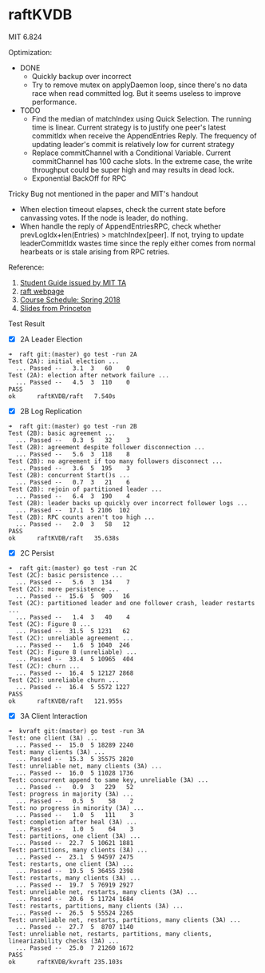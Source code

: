 # raftKVDB
MIT 6.824

Optimization:
- DONE
    - Quickly backup over incorrect
    - Try to remove mutex on applyDaemon loop, since there's no data race when read committed log. But it seems useless to improve performance.
- TODO
    - Find the median of matchIndex using Quick Selection. The running time is linear. Current strategy is to justify one peer's latest commitIdx when receive the AppendEntries Reply. The frequency of updating leader's commit is relatively low for current strategy 
    - Replace commitChannel with a Conditional Variable. Current commitChannel has 100 cache slots. In the extreme case, the write throughput could be super high and may results in dead lock.
    - Exponential BackOff for RPC

Tricky Bug not mentioned in the paper and MIT's handout
- When election timeout elapses, check the current state before canvassing votes. If the node is leader, do nothing.
- When handle the reply of AppendEntriesRPC, check whether prevLogIdx+len(Entries) \> matchIndex[peer]. If not, trying to update leaderCommitIdx wastes time since the reply either comes from normal hearbeats or is stale arising from RPC retries.

Reference:
1. [Student Guide issued by MIT TA](https://thesquareplanet.com/blog/students-guide-to-raft/)
2. [raft webpage](https://raft.github.io/)
3. [Course Schedule: Spring 2018](https://pdos.csail.mit.edu/6.824/schedule.html)
4. [Slides from Princeton](https://www.cs.princeton.edu/courses/archive/fall16/cos418/index.html)

Test Result
- [x] 2A Leader Election
```
➜  raft git:(master) go test -run 2A          
Test (2A): initial election ...
  ... Passed --   3.1  3   60    0
Test (2A): election after network failure ...
  ... Passed --   4.5  3  110    0
PASS
ok      raftKVDB/raft   7.540s
```

- [x] 2B Log Replication
```
➜  raft git:(master) go test -run 2B
Test (2B): basic agreement ...
  ... Passed --   0.3  5   32    3
Test (2B): agreement despite follower disconnection ...
  ... Passed --   5.6  3  118    8
Test (2B): no agreement if too many followers disconnect ...
  ... Passed --   3.6  5  195    3
Test (2B): concurrent Start()s ...
  ... Passed --   0.7  3   21    6
Test (2B): rejoin of partitioned leader ...
  ... Passed --   6.4  3  190    4
Test (2B): leader backs up quickly over incorrect follower logs ...
  ... Passed --  17.1  5 2106  102
Test (2B): RPC counts aren't too high ...
  ... Passed --   2.0  3   58   12
PASS
ok      raftKVDB/raft   35.638s
```

- [x] 2C Persist
```
➜  raft git:(master) go test -run 2C
Test (2C): basic persistence ...
  ... Passed --   5.6  3  134    7
Test (2C): more persistence ...
  ... Passed --  15.6  5  909   16
Test (2C): partitioned leader and one follower crash, leader restarts ...
  ... Passed --   1.4  3   40    4
Test (2C): Figure 8 ...
  ... Passed --  31.5  5 1231   62
Test (2C): unreliable agreement ...
  ... Passed --   1.6  5 1040  246
Test (2C): Figure 8 (unreliable) ...
  ... Passed --  33.4  5 10965  404
Test (2C): churn ...
  ... Passed --  16.4  5 12127 2868
Test (2C): unreliable churn ...
  ... Passed --  16.4  5 5572 1227
PASS
ok      raftKVDB/raft   121.955s
```

- [x] 3A Client Interaction
```
➜  kvraft git:(master) go test -run 3A                
Test: one client (3A) ...
  ... Passed --  15.0  5 18289 2240
Test: many clients (3A) ...
  ... Passed --  15.3  5 35575 2820
Test: unreliable net, many clients (3A) ...
  ... Passed --  16.0  5 11028 1736
Test: concurrent append to same key, unreliable (3A) ...
  ... Passed --   0.9  3   229   52
Test: progress in majority (3A) ...
  ... Passed --   0.5  5    58    2
Test: no progress in minority (3A) ...
  ... Passed --   1.0  5   111    3
Test: completion after heal (3A) ...
  ... Passed --   1.0  5    64    3
Test: partitions, one client (3A) ...
  ... Passed --  22.7  5 10621 1881
Test: partitions, many clients (3A) ...
  ... Passed --  23.1  5 94597 2475
Test: restarts, one client (3A) ...
  ... Passed --  19.5  5 36455 2398
Test: restarts, many clients (3A) ...
  ... Passed --  19.7  5 76919 2927
Test: unreliable net, restarts, many clients (3A) ...
  ... Passed --  20.6  5 11724 1684
Test: restarts, partitions, many clients (3A) ...
  ... Passed --  26.5  5 55524 2265
Test: unreliable net, restarts, partitions, many clients (3A) ...
  ... Passed --  27.7  5  8707 1140
Test: unreliable net, restarts, partitions, many clients, linearizability checks (3A) ...
  ... Passed --  25.0  7 21260 1672
PASS
ok      raftKVDB/kvraft 235.103s
```
